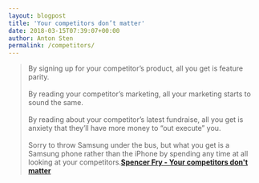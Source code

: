 ```yaml
---
layout: blogpost
title: 'Your competitors don’t matter'
date: 2018-03-15T07:39:07+00:00
author: Anton Sten
permalink: /competitors/
---
```


>By signing up for your competitor’s product, all you get is feature parity.
<br /><br />
By reading your competitor’s marketing, all your marketing starts to sound the same.
<br /><br />
By reading about your competitor’s latest fundraise, all you get is anxiety that they’ll have more money to “out execute” you.
<br /><br />
Sorry to throw Samsung under the bus, but what you get is a Samsung phone rather than the iPhone by spending any time at all looking at your competitors.**[Spencer Fry - Your competitors don't matter](http://www.spencerfry.com/your-competitors-don-t-matter)**
